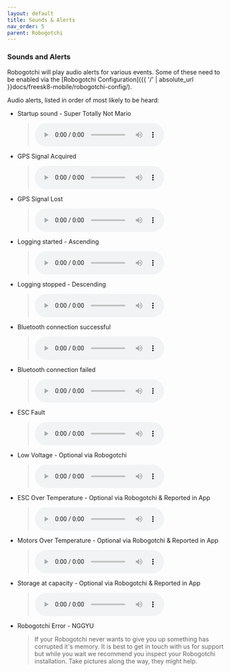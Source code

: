 ```yaml
---
layout: default
title: Sounds & Alerts
nav_order: 5
parent: Robogotchi
---
```


### Sounds and Alerts

Robogotchi will play audio alerts for various events. Some of these need to be enabled via the [Robogotchi Configuration]({{ '/' | absolute_url }}docs/freesk8-mobile/robogotchi-config/).

Audio alerts, listed in order of most likely to be heard:

* Startup sound - Super Totally Not Mario
  > <audio src="../../../assets/audio/super-totally-not-mario.mp3?autoplay=0&loop=0&controls=1" controls preload></audio>

* GPS Signal Acquired
  > <audio src="../../../assets/audio/gps-lock.mp3?autoplay=0&loop=0&controls=1" controls preload></audio>

* GPS Signal Lost
  > <audio src="../../../assets/audio/gps-lost.mp3?autoplay=0&loop=0&controls=1" controls preload></audio>

* Logging started - Ascending
  > <audio src="../../../assets/audio/log-start.mp3?autoplay=0&loop=0&controls=1" controls preload></audio>

* Logging stopped - Descending
  > <audio src="../../../assets/audio/log-stop.mp3?autoplay=0&loop=0&controls=1" controls preload></audio>

* Bluetooth connection successful
  > <audio src="../../../assets/audio/ble-success.mp3?autoplay=0&loop=0&controls=1" controls preload></audio>

* Bluetooth connection failed
  > <audio src="../../../assets/audio/ble-fail.mp3?autoplay=0&loop=0&controls=1" controls preload></audio>

* ESC Fault
  > <audio src="../../../assets/audio/esc-fault.mp3?autoplay=0&loop=0&controls=1" controls preload></audio>

* Low Voltage - Optional via Robogotchi
  > <audio src="../../../assets/audio/low-voltage.mp3?autoplay=0&loop=0&controls=1" controls preload></audio>

* ESC Over Temperature - Optional via Robogotchi & Reported in App
  > <audio src="../../../assets/audio/esc-over-temp.mp3?autoplay=0&loop=0&controls=1" controls preload></audio>

* Motors Over Temperature - Optional via Robogotchi & Reported in App
  > <audio src="../../../assets/audio/motor-over-temp.mp3?autoplay=0&loop=0&controls=1" controls preload></audio>

* Storage at capacity - Optional via Robogotchi & Reported in App
  > <audio src="../../../assets/audio/storage-at-capacity.mp3?autoplay=0&loop=0&controls=1" controls preload></audio>

* Robogotchi Error - NGGYU
  > If your Robogotchi never wants to give you up something has corrupted it's memory. It is best to get in touch with us for support but while you wait we recommend you inspect your Robogotchi installation. Take pictures along the way, they might help.
